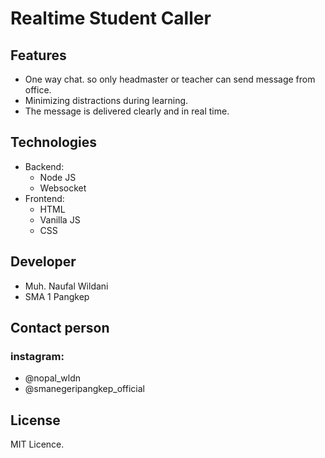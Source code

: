 # Realtime Student Caller

## Features

- One way chat. so only headmaster or teacher can send message from office.
- Minimizing distractions during learning.
- The message is delivered clearly and in real time.

## Technologies

- Backend:
  - Node JS
  - Websocket
- Frontend:
  - HTML
  - Vanilla JS
  - CSS

## Developer

- Muh. Naufal Wildani
- SMA 1 Pangkep

## Contact person
### instagram:
- @nopal_wldn
- @smanegeripangkep_official

##  License

MIT Licence.
